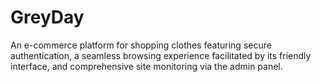 # GreyDay
An e-commerce platform for shopping clothes featuring secure authentication, a seamless browsing experience facilitated by its friendly interface, and comprehensive site monitoring via the admin panel.
